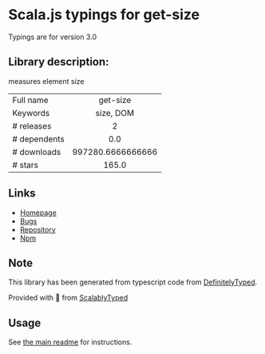 
# Scala.js typings for get-size

Typings are for version 3.0

## Library description:
measures element size

|                    |                 |
| ------------------ | :-------------: |
| Full name          | get-size |
| Keywords           | size, DOM |
| # releases         | 2 |
| # dependents       | 0.0 |
| # downloads        | 997280.6666666666 |
| # stars            | 165.0 |

## Links
- [Homepage](https://github.com/desandro/get-size)
- [Bugs](https://github.com/desandro/get-size/issues)
- [Repository](https://github.com/desandro/get-size)
- [Npm](https://www.npmjs.com/package/get-size)
    


## Note
This library has been generated from typescript code from [DefinitelyTyped](https://definitelytyped.org).

Provided with :purple_heart: from [ScalablyTyped](https://github.com/oyvindberg/ScalablyTyped)

## Usage
See [the main readme](../../readme.md) for instructions.


